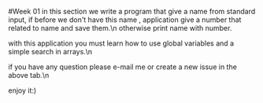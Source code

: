 #Week 01
in this section we write a program that give a name from standard input, if before we don't have this name , application give a number that related to name and save them.\n
otherwise print name with number.

with this application you must learn how to use global variables and a simple search in arrays.\n

if you have any question please e-mail me or create a new issue in the above tab.\n

enjoy it:)
